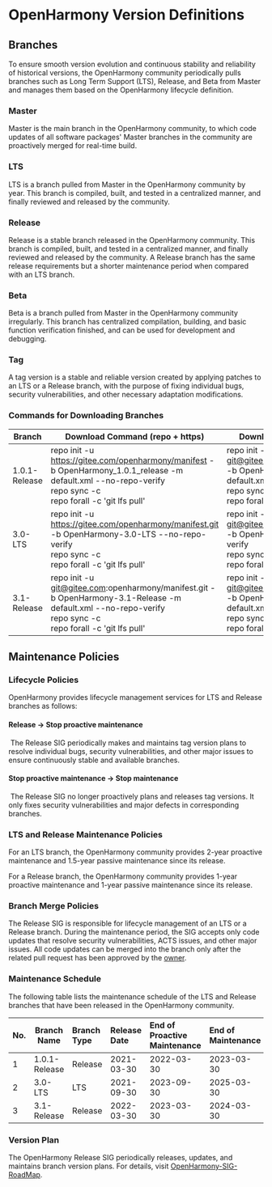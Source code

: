 # OpenHarmony Version Definitions

## Branches

To ensure smooth version evolution and continuous stability and reliability of historical versions, the OpenHarmony community periodically pulls branches such as Long Term Support (LTS), Release, and Beta from Master and manages them based on the OpenHarmony lifecycle definition.


### Master

Master is the main branch in the OpenHarmony community, to which code updates of all software packages' Master branches in the community are proactively merged for real-time build.

###  LTS

LTS is a branch pulled from Master in the OpenHarmony community by year. This branch is compiled, built, and tested in a centralized manner, and finally reviewed and released by the community.

### Release

Release is a stable branch released in the OpenHarmony community. This branch is compiled, built, and tested in a centralized manner, and finally reviewed and released by the community. A Release branch has the same release requirements but a shorter maintenance period when compared with an LTS branch.

### Beta

Beta is a branch pulled from Master in the OpenHarmony community irregularly. This branch has centralized compilation, building, and basic function verification finished, and can be used for development and debugging.

### Tag

A tag version is a stable and reliable version created by applying patches to an LTS or a Release branch, with the purpose of fixing individual bugs, security vulnerabilities, and other necessary adaptation modifications.

### Commands for Downloading Branches

| Branch         | Download Command (repo + https)                                    | Download Command (repo + ssh)                                       |
| ------------- | ------------------------------------------------------------ | ------------------------------------------------------------ |
| 1.0.1-Release | repo init -u https://gitee.com/openharmony/manifest -b OpenHarmony_1.0.1_release -m default.xml --no-repo-verify<br>repo sync -c<br>repo forall -c 'git lfs pull' | repo init -u git@gitee.com:openharmony/manifest.git -b OpenHarmony-3.1-Release -m default.xml --no-repo-verify<br>repo sync -c<br>repo forall -c 'git lfs pull' |
| 3.0-LTS       | repo init -u https://gitee.com/openharmony/manifest.git -b OpenHarmony-3.0-LTS --no-repo-verify<br>repo sync -c<br>repo forall -c 'git lfs pull' | repo init -u git@gitee.com:openharmony/manifest.git -b OpenHarmony-3.0-LTS --no-repo-verify<br>repo sync -c<br>repo forall -c 'git lfs pull' |
| 3.1-Release   | repo init -u git@gitee.com:openharmony/manifest.git -b OpenHarmony-3.1-Release -m default.xml --no-repo-verify<br>repo sync -c<br>repo forall -c 'git lfs pull' | repo init -u git@gitee.com:openharmony/manifest.git -b OpenHarmony-3.1-Release -m default.xml --no-repo-verify<br>repo sync -c<br>repo forall -c 'git lfs pull' |



## Maintenance Policies

### Lifecycle Policies

OpenHarmony provides lifecycle management services for LTS and Release branches as follows:

#### Release -> Stop proactive maintenance

​	The Release SIG periodically makes and maintains tag version plans to resolve individual bugs, security vulnerabilities, and other major issues to ensure continuously stable and available branches.

#### Stop proactive maintenance -> Stop maintenance

​	The Release SIG no longer proactively plans and releases tag versions. It only fixes security vulnerabilities and major defects in corresponding branches.

### LTS and Release Maintenance Policies

For an LTS branch, the OpenHarmony community provides 2-year proactive maintenance and 1.5-year passive maintenance since its release.

For a Release branch, the OpenHarmony community provides 1-year proactive maintenance and 1-year passive maintenance since its release.

### Branch Merge Policies

The Release SIG is responsible for lifecycle management of an LTS or a Release branch. During the maintenance period, the SIG accepts only code updates that resolve security vulnerabilities, ACTS issues, and other major issues. All code updates can be merged into the branch only after the related pull request has been approved by the [owner](https://gitee.com/openharmony/community/blob/master/zh/BRANCHOWNER).

### Maintenance Schedule

The following table lists the maintenance schedule of the LTS and Release branches that have been released in the OpenHarmony community.

| No. | Branch Name       | Branch Type| Release Date | End of Proactive Maintenance| End of Maintenance |
| :--- | ------------- | :------- | :-------- | :----------- | :-------- |
| 1    | 1.0.1-Release | Release  | 2021-03-30| 2022-03-30   | 2023-03-30|
| 2    | 3.0-LTS       | LTS      | 2021-09-30| 2023-09-30   | 2025-03-30|
| 3    | 3.1-Release   | Release  | 2022-03-30| 2023-03-30   | 2024-03-30|

### Version Plan

The OpenHarmony Release SIG periodically releases, updates, and maintains branch version plans. For details, visit [OpenHarmony-SIG-RoadMap](https://gitee.com/openharmony-sig/oh-inner-release-management/blob/master/OpenHarmony-SIG-RoadMap.md).
